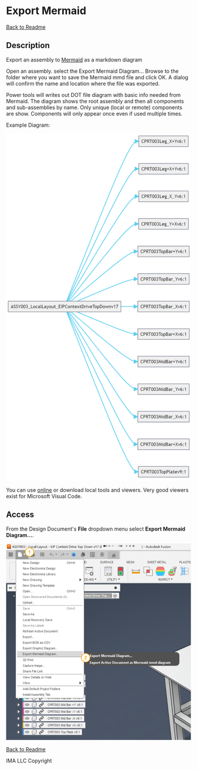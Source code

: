 # Export Mermaid


[Back to Readme](../README.md)

## Description

Export an assembly to [Mermaid](https://mermaid.js.org/#/) as a markdown diagram

Open an assembly. select the Export Mermaid Diagram...
Browse to the folder where you want to save the Mermaid mmd file and click OK.
A dialog will confirm the name and location where the file was exported.

Power tools will writes out DOT file diagram with basic info needed from Mermaid. The diagram shows the root assembly and then all components and sub-assemblies by name. Only unique (local or remote) components are show. Components will only appear once even if used multiple times.

Example Diagram:

![diagram](/docs/assets/exportmermaid_001.png)

You can use [online](https://mermaid.live/) or download local tools and viewers. Very good viewers exist for Microsoft Visual Code.

## Access

From the Design Document's **File** dropdown menu select **Export Mermaid Diagram...**.

![access](/docs/assets/exportmermaid_002.png)

[Back to Readme](../README.md)

IMA LLC Copyright

